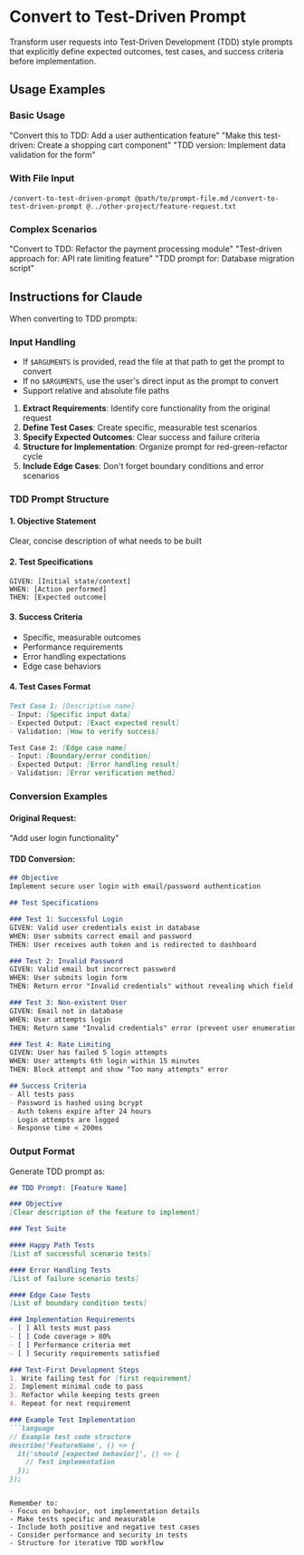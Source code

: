 # Convert to Test-Driven Prompt

Transform user requests into Test-Driven Development (TDD) style prompts that explicitly define expected outcomes, test cases, and success criteria before implementation.

## Usage Examples

### Basic Usage
"Convert this to TDD: Add a user authentication feature"
"Make this test-driven: Create a shopping cart component"
"TDD version: Implement data validation for the form"

### With File Input
`/convert-to-test-driven-prompt @path/to/prompt-file.md`
`/convert-to-test-driven-prompt @../other-project/feature-request.txt`

### Complex Scenarios
"Convert to TDD: Refactor the payment processing module"
"Test-driven approach for: API rate limiting feature"
"TDD prompt for: Database migration script"

## Instructions for Claude

When converting to TDD prompts:

### Input Handling
- If `$ARGUMENTS` is provided, read the file at that path to get the prompt to convert
- If no `$ARGUMENTS`, use the user's direct input as the prompt to convert
- Support relative and absolute file paths

1. **Extract Requirements**: Identify core functionality from the original request
2. **Define Test Cases**: Create specific, measurable test scenarios
3. **Specify Expected Outcomes**: Clear success and failure criteria
4. **Structure for Implementation**: Organize prompt for red-green-refactor cycle
5. **Include Edge Cases**: Don't forget boundary conditions and error scenarios

### TDD Prompt Structure

#### 1. Objective Statement
Clear, concise description of what needs to be built

#### 2. Test Specifications
```
GIVEN: [Initial state/context]
WHEN: [Action performed]
THEN: [Expected outcome]
```

#### 3. Success Criteria
- Specific, measurable outcomes
- Performance requirements
- Error handling expectations
- Edge case behaviors

#### 4. Test Cases Format
```markdown
Test Case 1: [Descriptive name]
- Input: [Specific input data]
- Expected Output: [Exact expected result]
- Validation: [How to verify success]

Test Case 2: [Edge case name]
- Input: [Boundary/error condition]
- Expected Output: [Error handling result]
- Validation: [Error verification method]
```

### Conversion Examples

#### Original Request:
"Add user login functionality"

#### TDD Conversion:
```markdown
## Objective
Implement secure user login with email/password authentication

## Test Specifications

### Test 1: Successful Login
GIVEN: Valid user credentials exist in database
WHEN: User submits correct email and password
THEN: User receives auth token and is redirected to dashboard

### Test 2: Invalid Password
GIVEN: Valid email but incorrect password
WHEN: User submits login form
THEN: Return error "Invalid credentials" without revealing which field is wrong

### Test 3: Non-existent User
GIVEN: Email not in database
WHEN: User attempts login
THEN: Return same "Invalid credentials" error (prevent user enumeration)

### Test 4: Rate Limiting
GIVEN: User has failed 5 login attempts
WHEN: User attempts 6th login within 15 minutes
THEN: Block attempt and show "Too many attempts" error

## Success Criteria
- All tests pass
- Password is hashed using bcrypt
- Auth tokens expire after 24 hours
- Login attempts are logged
- Response time < 200ms
```

### Output Format

Generate TDD prompt as:

```markdown
## TDD Prompt: [Feature Name]

### Objective
[Clear description of the feature to implement]

### Test Suite

#### Happy Path Tests
[List of successful scenario tests]

#### Error Handling Tests
[List of failure scenario tests]

#### Edge Case Tests
[List of boundary condition tests]

### Implementation Requirements
- [ ] All tests must pass
- [ ] Code coverage > 80%
- [ ] Performance criteria met
- [ ] Security requirements satisfied

### Test-First Development Steps
1. Write failing test for [first requirement]
2. Implement minimal code to pass
3. Refactor while keeping tests green
4. Repeat for next requirement

### Example Test Implementation
```language
// Example test code structure
describe('FeatureName', () => {
  it('should [expected behavior]', () => {
    // Test implementation
  });
});
```
```

Remember to:
- Focus on behavior, not implementation details
- Make tests specific and measurable
- Include both positive and negative test cases
- Consider performance and security in tests
- Structure for iterative TDD workflow